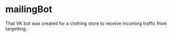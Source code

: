 # mailingBot

That VK bot was created for a clothing store to receive incoming traffic from targetting.
